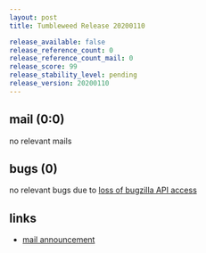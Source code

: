 ```yaml
---
layout: post
title: Tumbleweed Release 20200110

release_available: false
release_reference_count: 0
release_reference_count_mail: 0
release_score: 99
release_stability_level: pending
release_version: 20200110
---
```


## mail (0:0)

no relevant mails

## bugs (0)

<!--more-->

no relevant bugs due to [loss of bugzilla API access](https://bugzilla.opensuse.org/show_bug.cgi?id=1157722)



## links

- [mail announcement](https://lists.opensuse.org/opensuse-factory/2020-01/msg00188.html)

